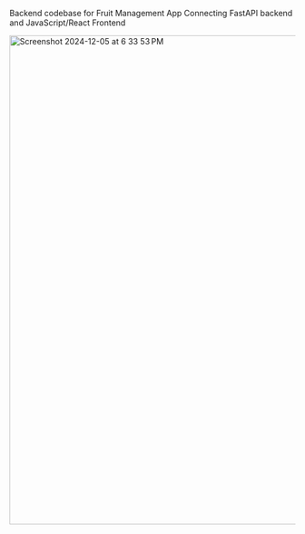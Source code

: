 Backend codebase for Fruit Management App
Connecting FastAPI backend and JavaScript/React Frontend

<img width="863" alt="Screenshot 2024-12-05 at 6 33 53 PM" src="https://github.com/user-attachments/assets/2325f5b9-e401-429d-ac4e-0c9969b69537">
